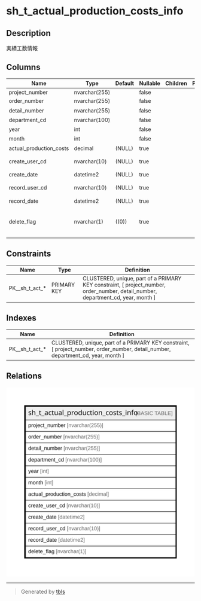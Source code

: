 # sh_t_actual_production_costs_info

## Description

実績工数情報

## Columns

| Name | Type | Default | Nullable | Children | Parents | Comment |
| ---- | ---- | ------- | -------- | -------- | ------- | ------- |
| project_number | nvarchar(255) |  | false |  |  | PRNo. |
| order_number | nvarchar(255) |  | false |  |  | 受注No. |
| detail_number | nvarchar(255) |  | false |  |  | 明細No. |
| department_cd | nvarchar(100) |  | false |  |  | 部署ID |
| year | int |  | false |  |  | 年 |
| month | int |  | false |  |  | 月 |
| actual_production_costs | decimal | (NULL) | true |  |  | 実績工数 |
| create_user_cd | nvarchar(10) | (NULL) | true |  |  | 作成者コード |
| create_date | datetime2 | (NULL) | true |  |  | 作成日時 |
| record_user_cd | nvarchar(10) | (NULL) | true |  |  | 更新者コード |
| record_date | datetime2 | (NULL) | true |  |  | 更新日時 |
| delete_flag | nvarchar(1) | ((0)) | true |  |  | 削除フラグ:0未削除、1削除済 |

## Constraints

| Name | Type | Definition |
| ---- | ---- | ---------- |
| PK__sh_t_act_* | PRIMARY KEY | CLUSTERED, unique, part of a PRIMARY KEY constraint, [ project_number, order_number, detail_number, department_cd, year, month ] |

## Indexes

| Name | Definition |
| ---- | ---------- |
| PK__sh_t_act_* | CLUSTERED, unique, part of a PRIMARY KEY constraint, [ project_number, order_number, detail_number, department_cd, year, month ] |

## Relations

![er](sh_t_actual_production_costs_info.svg)

---

> Generated by [tbls](https://github.com/k1LoW/tbls)
